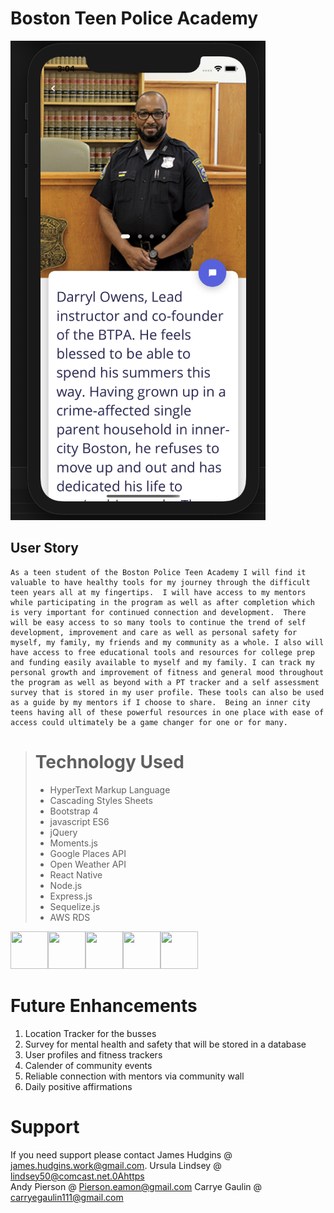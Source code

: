 # Boston Teen Police Academy


![Desktop image](./assets/imgs/ScreenShot.png)



## User Story

```
As a teen student of the Boston Police Teen Academy I will find it valuable to have healthy tools for my journey through the difficult teen years all at my fingertips.  I will have access to my mentors while participating in the program as well as after completion which is very important for continued connection and development.  There will be easy access to so many tools to continue the trend of self development, improvement and care as well as personal safety for myself, my family, my friends and my community as a whole. I also will have access to free educational tools and resources for college prep and funding easily available to myself and my family. I can track my personal growth and improvement of fitness and general mood throughout the program as well as beyond with a PT tracker and a self assessment survey that is stored in my user profile. These tools can also be used as a guide by my mentors if I choose to share.  Being an inner city teens having all of these powerful resources in one place with ease of access could ultimately be a game changer for one or for many.
```


> # Technology Used
> - HyperText Markup Language
> - Cascading Styles Sheets
> - Bootstrap 4
> - javascript ES6
> - jQuery
> - Moments.js
> - Google Places API
> - Open Weather API
> - React Native
> - Node.js
> - Express.js
> - Sequelize.js
> - AWS RDS


[<img src="https://github.com/creativetimofficial/public-assets/blob/master/logos/html-logo.jpg?raw=true" width="60" height="60" />](https://www.creative-tim.com/product/argon-design-system)[<img src="https://github.com/creativetimofficial/public-assets/blob/master/logos/vue-logo.jpg?raw=true" width="60" height="60" />](https://www.creative-tim.com/product/vue-argon-design-system)[<img src="https://github.com/creativetimofficial/public-assets/blob/master/logos/react-logo.jpg?raw=true" width="60" height="60" />](https://www.creative-tim.com/product/argon-design-system-react)[<img src="https://github.com/creativetimofficial/public-assets/blob/master/logos/react-native-logo.jpg?raw=true" width="60" height="60" />](https://www.creative-tim.com/product/argon-pro-react-native)[<img src="https://github.com/creativetimofficial/public-assets/blob/master/logos/angular-logo.jpg?raw=true" width="60" height="60" />](https://www.creative-tim.com/product/argon-dashboard-angular)


# Future Enhancements

1. Location Tracker for the busses
2. Survey for mental health and safety that will be stored in a database
3. User profiles and fitness trackers
4. Calender of community events
5. Reliable connection with mentors via community wall
6. Daily positive affirmations


# Support
If you need support please contact James Hudgins @ james.hudgins.work@gmail.com.
                                   Ursula Lindsey @ lindsey50@comcast.net.0Ahttps           
                                   Andy Pierson @ Pierson.eamon@gmail.com
                                   Carrye Gaulin @ carryegaulin111@gmail.com

